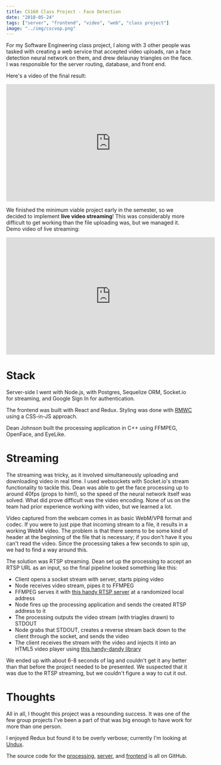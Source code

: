 ```yaml
---
title: CS160 Class Project - Face Detection
date: "2018-05-24"
tags: ["server", "frontend", "video", "web", "class project"]
image: "../img/cscvop.png"
---
```


For my Software Engineering class project, I along with 3 other people was tasked with creating a web service that accepted video uploads, ran a face detection neural network on them, and drew delaunay triangles on the face. I was responsible for the server routing, database, and front end.

Here's a video of the final result:

<iframe width="560" height="315" src="https://www.youtube.com/embed/9RE6Nfh6KuA" frameborder="0" allow="autoplay; encrypted-media" allowfullscreen></iframe>

We finished the minimum viable project early in the semester, so we decided to implement **live video streaming**! This was considerably more difficult to get working than the file uploading was, but we managed it. Demo video of live streaming:

<iframe width="560" height="315" src="https://www.youtube.com/embed/5yjUkBXFWF0?rel=0" frameborder="0" allow="autoplay; encrypted-media" allowfullscreen></iframe>

# Stack

Server-side I went with Node.js, with Postgres, Sequelize ORM, Socket.io for streaming, and Google Sign In for authentication.

The frontend was built with React and Redux. Styling was done with [RMWC](https://github.com/jamesmfriedman/rmwc) using a CSS-in-JS approach.

Dean Johnson built the processing application in C++ using FFMPEG, OpenFace, and EyeLike.

# Streaming

The streaming was tricky, as it involved simultaneously uploading and downloading video in real time. I used websockets with Socket.io's stream functionality to tackle this. Dean was able to get the face processing up to around 40fps (props to him!), so the speed of the neural network itself was solved. What did prove difficult was the video encoding. None of us on the team had prior experience working with video, but we learned a lot.

Video captured from the webcam comes in as basic WebM/VP8 format and codec. If you were to just pipe that incoming stream to a file, it results in a working WebM video. The problem is that there seems to be some kind of header at the beginning of the file that is necessary; if you don't have it you can't read the video. Since the processing takes a few seconds to spin up, we had to find a way around this.

The solution was RTSP streaming. Dean set up the processing to accept an RTSP URL as an input, so the final pipeline looked something like this:

* Client opens a socket stream with server, starts piping video
* Node receives video stream, pipes it to FFMPEG
* FFMPEG serves it with [this handy RTSP server](https://github.com/revmischa/rtsp-server) at a randomized local address
* Node fires up the processing application and sends the created RTSP address to it
* The processing outputs the video stream (with triagles drawn) to STDOUT
* Node grabs that STDOUT, creates a reverse stream back down to the client through the socket, and sends the video
* The client receives the stream with the video and injects it into an HTML5 video player using [this handy-dandy library](https://github.com/feross/mediasource)

We ended up with about 6-8 seconds of lag and couldn't get it any better than that before the project needed to be presented. We suspected that it was due to the RTSP streaming, but we couldn't figure a way to cut it out.

# Thoughts

All in all, I thought this project was a resounding success. It was one of the few group projects I've been a part of that was big enough to have work for more than one person.

I enjoyed Redux but found it to be overly verbose; currently I'm looking at [Undux](https://github.com/bcherny/undux).

The source code for the [processing](https://github.com/gregoryjjb/cs160), [server](https://github.com/gregoryjjb/cs160-server), and [frontend](https://github.com/gregoryjjb/cs160-frontend) is all on GitHub.
